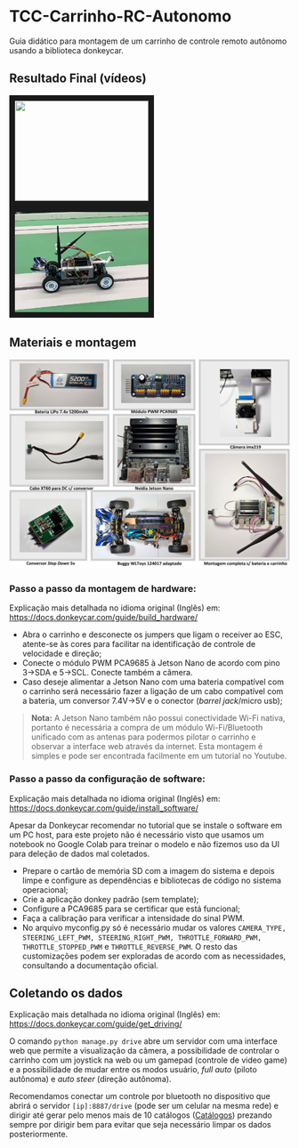 # TCC-Carrinho-RC-Autonomo
Guia didático para montagem de um carrinho de controle remoto autônomo usando a biblioteca donkeycar.

## Resultado Final (vídeos)
<a href="https://www.youtube.com/watch?v=4T0594B4K40&v=4T0594B4K40
" target="_blank"><img src="http://img.youtube.com/vi/4T0594B4K40/0.jpg" 
 width="240" height="180" border="10" /></a>
&emsp; &emsp; &emsp; <a href="http://vimeo.com/865403276
" target="_blank"><img src="/Imagens/Video_Vimeo.png" 
 width="240" height="180" border="10"/></a>
## Materiais e montagem
<img src="/Imagens/Materiais.png">

### Passo a passo da montagem de hardware:
Explicação mais detalhada no idioma original (Inglês) em: https://docs.donkeycar.com/guide/build_hardware/
- Abra o carrinho e desconecte os jumpers que ligam o receiver ao ESC, atente-se às cores para facilitar na identificação de controle de velocidade e direção;
- Conecte o módulo PWM PCA9685 à Jetson Nano de acordo com pino 3->SDA e 5->SCL. Conecte também a câmera.
- Caso deseje alimentar a Jetson Nano com uma bateria compatível com o carrinho será necessário fazer a ligação de um cabo compatível com a bateria, um conversor 7.4V->5V e o conector (*barrel jack*/micro usb);
> **Nota:** A Jetson Nano também não possui conectividade Wi-Fi nativa, portanto é necessária a compra de um módulo Wi-Fi/Bluetooth unificado com as antenas para podermos pilotar o carrinho e observar a interface web através da internet. Esta montagem é simples e pode ser encontrada facilmente em um tutorial no Youtube.
### Passo a passo da configuração de software:
Explicação mais detalhada no idioma original (Inglês) em: https://docs.donkeycar.com/guide/install_software/

Apesar da Donkeycar recomendar no tutorial que se instale o software em um PC host, para este projeto não é necessário visto que usamos um notebook no Google Colab para treinar o modelo e não fizemos uso da UI para deleção de dados mal coletados.

- Prepare o cartão de memória SD com a imagem do sistema e depois limpe e configure as dependências e bibliotecas de código no sistema operacional;
- Crie a aplicação donkey padrão (sem template);
- Configure a PCA9685 para se certificar que está funcional;
- Faça a calibração para verificar a intensidade do sinal PWM.
- No arquivo myconfig.py só é necessário mudar os valores `CAMERA_TYPE, STEERING_LEFT_PWM, STEERING_RIGHT_PWM, THROTTLE_FORWARD_PWM, THROTTLE_STOPPED_PWM` e `THROTTLE_REVERSE_PWM`. O resto das customizações podem ser exploradas de acordo com as necessidades, consultando a documentação oficial.
## Coletando os dados
Explicação mais detalhada no idioma original (Inglês) em: https://docs.donkeycar.com/guide/get_driving/

O comando `python manage.py drive` abre um servidor com uma interface web que permite a visualização da câmera, a possibilidade de controlar o carrinho com um joystick na web ou um gamepad (controle de video game) e a possibilidade de mudar entre os modos usuário, *full auto* (piloto autônoma) e *auto steer* (direção autônoma).

Recomendamos conectar um controle por bluetooth no dispositivo que abrirá o servidor `[ip]:8887/drive` (pode ser um celular na mesma rede) e dirigir até gerar pelo menos mais de 10 catálogos ([Catálogos](/Catalogos.pdf)) prezando sempre por dirigir bem para evitar que seja necessário limpar os dados posteriormente.
